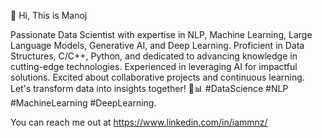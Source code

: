 👋 Hi, This is Manoj

Passionate Data Scientist with expertise in NLP, Machine Learning, Large Language Models, Generative AI, and Deep Learning.
Proficient in Data Structures, C/C++, Python, and dedicated to advancing knowledge in cutting-edge technologies. 
Experienced in leveraging AI for impactful solutions. Excited about collaborative projects and continuous learning. 
Let's transform data into insights together! 🚀📊 #DataScience #NLP #MachineLearning #DeepLearning.

You can reach me out at https://www.linkedin.com/in/iammnz/
